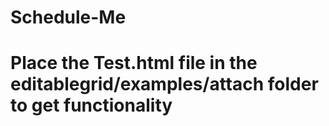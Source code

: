 # Schedule-Me
# Place the Test.html file in the editablegrid/examples/attach folder to get functionality
